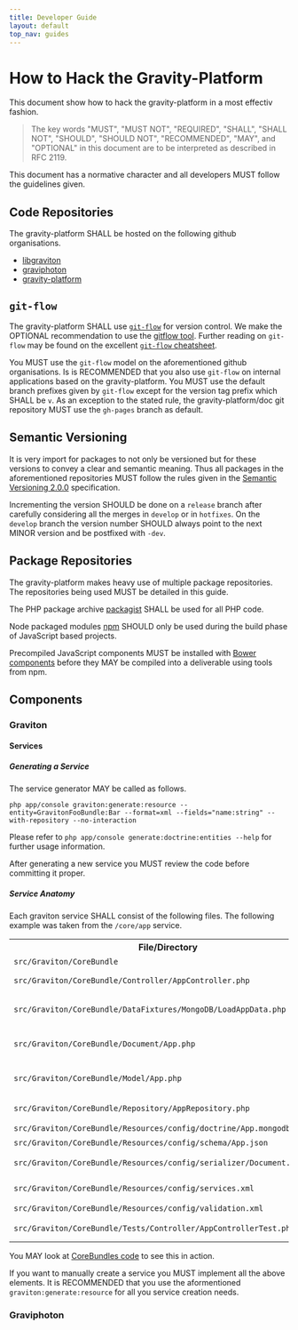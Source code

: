 ```yaml
---
title: Developer Guide
layout: default
top_nav: guides
---
```

# How to Hack the Gravity-Platform

This document show how to hack the gravity-platform in a most effectiv fashion.

> The key words "MUST", "MUST NOT", "REQUIRED", "SHALL", "SHALL NOT",
> "SHOULD", "SHOULD NOT", "RECOMMENDED",  "MAY", and "OPTIONAL" in
> this document are to be interpreted as described in RFC 2119.

This document has a normative character and all developers MUST follow the
guidelines given.

## Code Repositories

The gravity-platform SHALL be hosted on the following github organisations.

- [libgraviton](https://github.com/libgraviton)
- [graviphoton](https://github.com/graviphoton)
- [gravity-platform](https://github.com/gravity-platform)

## ``git-flow``

The gravity-platform SHALL use [``git-flow``](http://nvie.com/git-model/) for version control.
We make the OPTIONAL recommendation to use the [gitflow tool](https://github.com/nvie/gitflow).
Further reading on ``git-flow`` may be found on the excellent
[``git-flow`` cheatsheet](http://danielkummer.github.io/git-flow-cheatsheet/).

You MUST use the ``git-flow`` model on the aforementioned github organisations.
Is is RECOMMENDED that you also use ``git-flow`` on internal applications based on the gravity-platform.
You MUST use the default branch prefixes given by ``git-flow`` except for the version tag prefix
which SHALL be ``v``. As an exception to the stated rule, the gravity-platform/doc git repository
MUST use the ``gh-pages`` branch as default.

## Semantic Versioning

It is very import for packages to not only be versioned but for these versions to
convey a clear and semantic meaning. Thus all packages in the aforementioned repositories
MUST follow the rules given in the [Semantic Versioning 2.0.0](http://semver.org/spec/v2.0.0.html)
specification.

Incrementing the version SHOULD be done on a ``release`` branch after carefully considering
all the merges in ``develop`` or in ``hotfixes``. On the ``develop`` branch the version number
SHOULD always point to the next MINOR version and be postfixed with ``-dev``.

## Package Repositories

The gravity-platform makes heavy use of multiple package repositories. The repositories being used
MUST be detailed in this guide.

The PHP package archive [packagist](https://packagist.org/) SHALL be used for all PHP code.

Node packaged modules [npm](https://npmjs.org/) SHOULD only be used during the build phase of JavaScript based
projects.

Precompiled JavaScript components MUST be installed with [Bower components](http://sindresorhus.com/bower-components/)
before they MAY be compiled into a deliverable using tools from npm.

## Components

### Graviton

#### Services

##### Generating a Service

The service generator MAY be called as follows.

````
php app/console graviton:generate:resource --entity=GravitonFooBundle:Bar --format=xml --fields="name:string" --with-repository --no-interaction
````

Please refer to ``php app/console generate:doctrine:entities --help`` for further usage information.

After generating a new service you MUST review the code before committing it proper.

##### Service Anatomy

Each graviton service SHALL consist of the following files. The following example was taken from the ``/core/app`` service.

<table>
  <tr>
    <th>File/Directory</th>
    <th>Description</th>
  </tr>
  <tr>
    <td><code>src/Graviton/CoreBundle</code></td>
    <td>bundle directory, contains all the files related to a bundle</td>
  </tr>
  <tr>
    <td><code>src/Graviton/CoreBundle/Controller/AppController.php</code></td>
    <td>controller for <code>/core/app</code> service, MUST extend <code>Graviton\RestBundle\Controller\RestController</code></td>
  </tr>
  <tr>
    <td><code>src/Graviton/CoreBundle/DataFixtures/MongoDB/LoadAppData.php</code></td>
    <td>fixture loader, loads fixtures on initial install and during testing, MUST implement <code>Doctrine\Common\DataFixtures\FixtureInterface</code></td>
  </tr>
  <tr>
    <td><code>src/Graviton/CoreBundle/Document/App.php</code></td>
    <td>service document, access a single instance of an item, SHOULD implement <code>Graviton\I18nBundle\Document\TranslatableDocumentInterface</code></td>
  </tr>
  <tr>
    <td><code>src/Graviton/CoreBundle/Model/App.php</code></td>
    <td>service mode, wrapper around document and repository, adds schema information for a service, MUST extend <code>Graviton\RestBundle\Model\DocumentModel</code></td>
  </tr>
  <tr>
    <td><code>src/Graviton/CoreBundle/Repository/AppRepository.php</code></td>
    <td>service repository, access collections of documents, MUST extend <code>Doctrine\ODM\MongoDB\DocumentRepository</code></td>
  </tr>
  <tr>
    <td><code>src/Graviton/CoreBundle/Resources/config/doctrine/App.mongodb.xml</code></td>
    <td>MongoDB config, defines how data is persisted</td>
  </tr>
  <tr>
    <td><code>src/Graviton/CoreBundle/Resources/config/schema/App.json</code></td>
    <td>model config, schema information for the service</td>
  </tr>
  <tr>
    <td><code>src/Graviton/CoreBundle/Resources/config/serializer/Document.App.xml</code></td>
    <td>serializer config, defines how data is serialized and deserialized to the client</td>
  </tr>
  <tr>
    <td><code>src/Graviton/CoreBundle/Resources/config/services.xml</code></td>
    <td><abbr title="Dependency Injection Container">DIC</abbr> configuration, define services for classes needed by the service</td>
  </tr>
  <tr>
    <td><code>src/Graviton/CoreBundle/Resources/config/validation.xml</code></td>
    <td>Validation constraints for service data</td>
  </tr>
  <tr>
    <td><code>src/Graviton/CoreBundle/Tests/Controller/AppControllerTest.php</code></td>
    <td>service tests, e2e tests that make later refactoring possible, MUST extend <code>Graviton\TestBundle\Test\RestTestCase</code></td>
  </tr>
</table>

You MAY look at [CoreBundles code](https://github.com/libgraviton/graviton/tree/develop/src/Graviton/CoreBundle) to see  this in action.

If you want to manually create a service you MUST implement all the above elements. It is RECOMMENDED that you use the aformentioned ``graviton:generate:resource`` for all you service creation needs.

### Graviphoton
